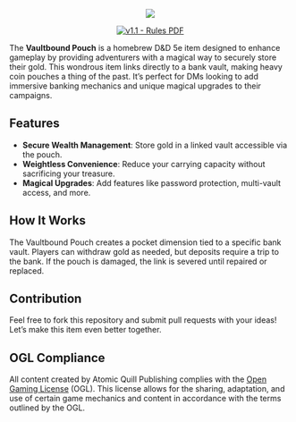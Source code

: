 <p align="center"><img src="https://i.imgur.com/5P8YXoH.png"></p>
<p align="center"><a href="https://drive.google.com/file/d/12u-9qStf84S4r6v08gCP8VfeiRRM7qiZ/view?usp=drive_link"><img src="https://img.shields.io/badge/v0.1-Rules_PDF-057031?style=for-the-badge&logo=googledrive&logoColor=ffffff" alt="v1.1 - Rules PDF"></a></p>


The **Vaultbound Pouch** is a homebrew D&D 5e item designed to enhance gameplay by providing adventurers with a magical way to securely store their gold. This wondrous item links directly to a bank vault, making heavy coin pouches a thing of the past. It’s perfect for DMs looking to add immersive banking mechanics and unique magical upgrades to their campaigns.

## Features
- **Secure Wealth Management**: Store gold in a linked vault accessible via the pouch.
- **Weightless Convenience**: Reduce your carrying capacity without sacrificing your treasure.
- **Magical Upgrades**: Add features like password protection, multi-vault access, and more.

## How It Works
The Vaultbound Pouch creates a pocket dimension tied to a specific bank vault. Players can withdraw gold as needed, but deposits require a trip to the bank. If the pouch is damaged, the link is severed until repaired or replaced.

## Contribution
Feel free to fork this repository and submit pull requests with your ideas! Let’s make this item even better together.

## OGL Compliance
All content created by Atomic Quill Publishing complies with the [Open Gaming License](https://github.com/AtomicQuillPublishing/five-kings/blob/main/ogl.md) (OGL). This license allows for the sharing, adaptation, and use of certain game mechanics and content in accordance with the terms outlined by the OGL.

